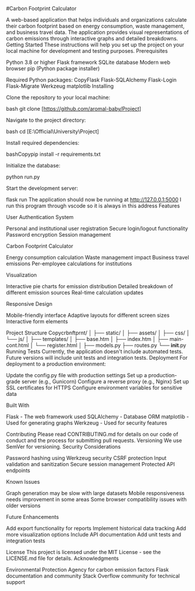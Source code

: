 #Carbon Footprint Calculator

A web-based application that helps individuals and organizations calculate their carbon footprint based on energy consumption, waste management, and business travel data. The application provides visual representations of carbon emissions through interactive graphs and detailed breakdowns.
Getting Started
These instructions will help you set up the project on your local machine for development and testing purposes.
Prerequisites

Python 3.8 or higher
Flask framework
SQLite database
Modern web browser
pip (Python package installer)

Required Python packages:
CopyFlask
Flask-SQLAlchemy
Flask-Login
Flask-Migrate
Werkzeug
matplotlib
Installing

Clone the repository to your local machine:

bash git clone [https://github.com/aromal-baby/Project]

Navigate to the project directory:

bash cd [E:\Official\University\Project]

Install required dependencies:

bashCopypip install -r requirements.txt

Initialize the database:

python run.py

Start the development server:

flask run
The application should now be running at http://127.0.0.1:5000
I run this program through vscode so it is always in this address
Features

User Authentication System

Personal and institutional user registration
Secure login/logout functionality
Password encryption
Session management


Carbon Footprint Calculator

Energy consumption calculation
Waste management impact
Business travel emissions
Per-employee calculations for institutions


Visualization

Interactive pie charts for emission distribution
Detailed breakdown of different emission sources
Real-time calculation updates


Responsive Design

Mobile-friendly interface
Adaptive layouts for different screen sizes
Interactive form elements



Project Structure
Copycrbnftprnt/
│
├── static/
│   ├── assets/
│   ├── css/
│   └── js/
│
├── templates/
│   ├── base.htm
│   ├── index.htm
│   ├── main-cont.html
│   └── register.html
│
├── models.py
├── routes.py
└── __init__.py
Running Tests
Currently, the application doesn't include automated tests. Future versions will include unit tests and integration tests.
Deployment
For deployment to a production environment:

Update the config.py file with production settings
Set up a production-grade server (e.g., Gunicorn)
Configure a reverse proxy (e.g., Nginx)
Set up SSL certificates for HTTPS
Configure environment variables for sensitive data

Built With

Flask - The web framework used
SQLAlchemy - Database ORM
matplotlib - Used for generating graphs
Werkzeug - Used for security features

Contributing
Please read CONTRIBUTING.md for details on our code of conduct and the process for submitting pull requests.
Versioning
We use SemVer for versioning.
Security Considerations

Password hashing using Werkzeug security
CSRF protection
Input validation and sanitization
Secure session management
Protected API endpoints

Known Issues

Graph generation may be slow with large datasets
Mobile responsiveness needs improvement in some areas
Some browser compatibility issues with older versions

Future Enhancements

Add export functionality for reports
Implement historical data tracking
Add more visualization options
Include API documentation
Add unit tests and integration tests

License
This project is licensed under the MIT License - see the LICENSE.md file for details.
Acknowledgments

Environmental Protection Agency for carbon emission factors
Flask documentation and community
Stack Overflow community for technical support
